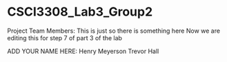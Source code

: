 # CSCI3308_Lab3_Group2
Project Team Members: 
This is just so there is something here
Now we are editing this for step 7 of part 3 of the lab

ADD YOUR NAME HERE: 
Henry Meyerson
Trevor Hall
